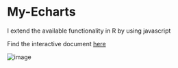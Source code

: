 # My-Echarts
I extend the available functionality in R by using javascript

Find the interactive document [here](https://rpubs.com/Ndeke/echarts_graphs)

![image](https://user-images.githubusercontent.com/100840448/182605407-8f3ee8cd-689c-4dd5-8ccc-346c54257a0d.png)
